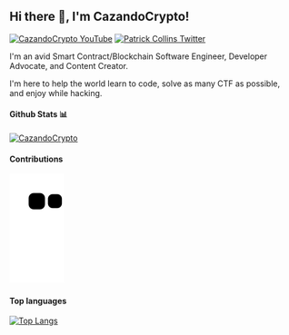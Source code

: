 <h2> Hi there 👋, I'm CazandoCrypto! </h2>
    
[![CazandoCrypto YouTube](https://img.shields.io/badge/YouTube-FF0000?style=for-the-badge&logo=youtube&logoColor=white)]([https://www.youtube.com/channel/UCn-3f8tw_E1jZvhuHatROwA](https://www.youtube.com/cazandocrypto))
[![Patrick Collins Twitter](https://img.shields.io/badge/Twitter-1DA1F2?style=for-the-badge&logo=twitter&logoColor=white)]([https://twitter.com/PatrickAlphaC](https://mobile.twitter.com/cazandocrypto))

I'm an avid Smart Contract/Blockchain Software Engineer, Developer Advocate, and Content Creator.

I'm here to help the world learn to code, solve as many CTF as possible, and enjoy while hacking.



#### Github Stats 📊

[![CazandoCrypto](https://github-readme-stats.vercel.app/api?username=cazandocrypto)](https://github.com/anuraghazra/github-readme-stats)

#### Contributions

![Snake animation](https://github.com/cazandocrypto/cazandocrypto/blob/output/github-contribution-grid-snake.svg)

#### Top languages

[![Top Langs](https://github-readme-stats.vercel.app/api/top-langs/?username=cazandocrypto)](https://github.com/cazandocrypto/github-readme-stats)




